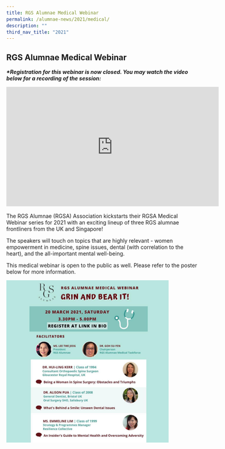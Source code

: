 ```yaml
---
title: RGS Alumnae Medical Webinar
permalink: /alumnae-news/2021/medical/
description: ""
third_nav_title: "2021"
---
```

## RGS Alumnae Medical Webinar

**_\*Registration for this webinar is now closed. You may watch the video below for a recording of the session:_**

<iframe width="560" height="315" src="https://www.youtube.com/embed/mTLV7zvVS2Y" title="RGS Alumnae Medical Webinar: Grin And Bear It! - 20 March 2021" frameborder="0" allow="accelerometer; autoplay; clipboard-write; encrypted-media; gyroscope; picture-in-picture; web-share" allowfullscreen></iframe>

The RGS Alumnae (RGSA) Association kickstarts their RGSA Medical Webinar series for 2021 with an exciting lineup of three RGS alumnae frontliners from the UK and Singapore!  
  
The speakers will touch on topics that are highly relevant - women empowerment in medicine, spine issues, dental (with correlation to the heart), and the all-important mental well-being.  
  
This medical webinar is open to the public as well. Please refer to the poster below for more information.

<img src="/images/RGSA Medical Webinar_20 March 2021.jpg" style="width:85%">